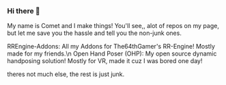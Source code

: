 ### Hi there 👋

My name is Comet and I make things! You'll see,, alot of repos on my page, but let me save you the hassle and tell you the non-junk ones.

RREngine-Addons:             All my Addons for The64thGamer's RR-Engine! Mostly made for my friends.\n
Open Hand Poser (OHP):       My open source dynamic handposing solution! Mostly for VR, made it cuz I was bored one day!

theres not much else, the rest is just junk.
<!--
**CometHSolis/CometHSolis** is a ✨ _special_ ✨ repository because its `README.md` (this file) appears on your GitHub profile.

Here are some ideas to get you started:

- 🔭 I’m currently working on ...
- 🌱 I’m currently learning ...
- 👯 I’m looking to collaborate on ...
- 🤔 I’m looking for help with ...
- 💬 Ask me about ...
- 📫 How to reach me: ...
- 😄 Pronouns: ...
- ⚡ Fun fact: ...
-->
